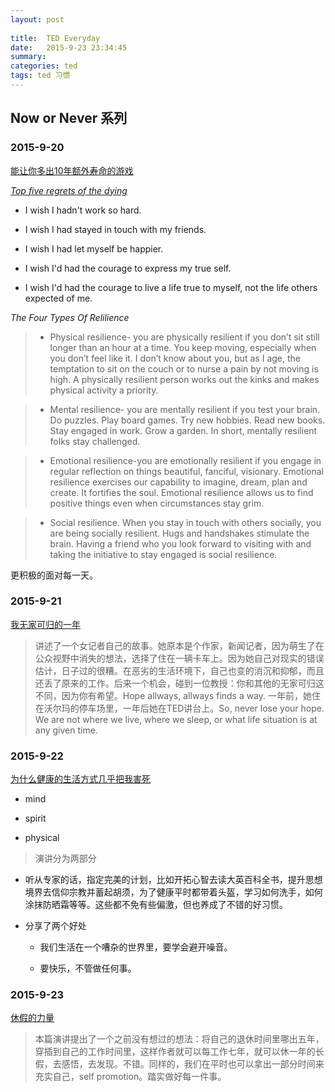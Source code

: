 ```yaml
---
layout: post 
  
title:  TED Everyday
date:   2015-9-23 23:34:45
summary:
categories: ted
tags: ted 习惯
---
```

##  <span class="red" style="text-align:center">Now or Never 系列</span>

### 2015-9-20

[能让你多出10年额外寿命的游戏](http://v.163.com/movie/2013/8/7/8/M94IULLG6_M94IV5478.html)

*[Top five regrets of the dying](http://www.theguardian.com/lifeandstyle/2012/feb/01/top-five-regrets-of-the-dying)*

- I wish I hadn't work so hard.

- I wish I had stayed in touch with my friends.

- I wish I had let myself be happier.

- I wish I'd had the courage to express my true self.

-  I wish I'd had the courage to live a life true to myself, not the life others expected of me.

*The Four Types Of Relilience*

> - Physical resilience- you are physically resilient if you don’t sit still longer than an hour at a time. You keep moving, especially when you don’t feel like it. I don’t know about you, but as I age, the temptation to sit on the couch or to nurse a pain by not moving is high. A physically resilient person works out the kinks and makes physical activity a priority.

> - Mental resilience- you are mentally resilient if you test your brain. Do puzzles. Play board games. Try new hobbies. Read new books. Stay engaged in work. Grow a garden. In short, mentally resilient folks stay challenged.

> - Emotional resilience-you are emotionally resilient if you engage in regular reflection on things beautiful, fanciful, visionary. Emotional resilience exercises our capability to imagine, dream, plan and create. It fortifies the soul. Emotional resilience allows us to find positive things even when circumstances stay grim.

> - Social resilience. When you stay in touch with others socially, you are being socially resilient. Hugs and handshakes stimulate the brain. Having a friend who you look forward to visiting with and taking the initiative to stay engaged is social resilience.

更积极的面对每一天。

### 2015-9-21

[我无家可归的一年](http://v.163.com/movie/2013/8/J/O/M94IULLG6_M94IV5DJO.html)

> 讲述了一个女记者自己的故事。她原本是个作家，新闻记者，因为萌生了在公众视野中消失的想法，选择了住在一辆卡车上。因为她自己对现实的错误估计，日子过的很糟。在恶劣的生活环境下，自己也变的消沉和抑郁，而且还丢了原来的工作。后来一个机会，碰到一位教授：你和其他的无家可归这不同，因为你有希望。Hope allways, allways finds a way. 一年前，她住在沃尔玛的停车场里，一年后她在TED讲台上。So, never lose your hope. We are not where we live, where we sleep, or what life situation is at any given time.

### 2015-9-22

[为什么健康的生活方式几乎把我害死](http://v.163.com/movie/2013/8/Q/K/M94IULLG6_M94IVH0QK.html)

- mind

- spirit

- physical

> 演讲分为两部分

- 听从专家的话，指定完美的计划，比如开拓心智去读大英百科全书，提升思想境界去信仰宗教并蓄起胡须，为了健康平时都带着头盔，学习如何洗手，如何涂抹防晒霜等等。这些都不免有些偏激，但也养成了不错的好习惯。

- 分享了两个好处

    - 我们生活在一个嘈杂的世界里，要学会避开噪音。

    - 要快乐，不管做任何事。

### 2015-9-23

[休假的力量](http://v.163.com/movie/2013/8/G/Q/M94IULLG6_M94IVHSGQ.html)

> 本篇演讲提出了一个之前没有想过的想法：将自己的退休时间里哪出五年，穿插到自己的工作时间里，这样作者就可以每工作七年，就可以休一年的长假，去感悟，去发现。不错。同样的，我们在平时也可以拿出一部分时间来充实自己，self promotion。踏实做好每一件事。



